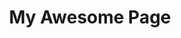 ---
title:     My Awesome Page
collections:
  pages:
    output: true
    permalink: /:collection/:path/
layout:	Contact
---